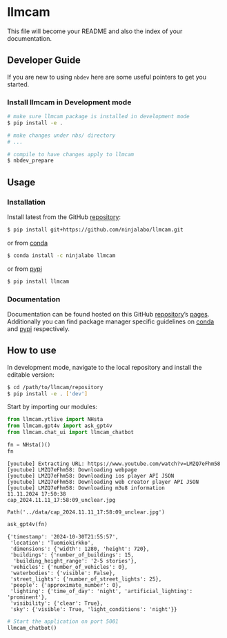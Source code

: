 # llmcam


<!-- WARNING: THIS FILE WAS AUTOGENERATED! DO NOT EDIT! -->

This file will become your README and also the index of your
documentation.

## Developer Guide

If you are new to using `nbdev` here are some useful pointers to get you
started.

### Install llmcam in Development mode

``` sh
# make sure llmcam package is installed in development mode
$ pip install -e .

# make changes under nbs/ directory
# ...

# compile to have changes apply to llmcam
$ nbdev_prepare
```

## Usage

### Installation

Install latest from the GitHub
[repository](https://github.com/ninjalabo/llmcam):

``` sh
$ pip install git+https://github.com/ninjalabo/llmcam.git
```

or from [conda](https://anaconda.org/ninjalabo/llmcam)

``` sh
$ conda install -c ninjalabo llmcam
```

or from [pypi](https://pypi.org/project/llmcam/)

``` sh
$ pip install llmcam
```

### Documentation

Documentation can be found hosted on this GitHub
[repository](https://github.com/ninjalabo/llmcam)’s
[pages](https://ninjalabo.github.io/llmcam/). Additionally you can find
package manager specific guidelines on
[conda](https://anaconda.org/ninjalabo/llmcam) and
[pypi](https://pypi.org/project/llmcam/) respectively.

## How to use

In development mode, navigate to the local repository and install the
editable version:

``` sh
$ cd /path/to/llmcam/repository
$ pip install -e . ['dev']
```

Start by importing our modules:

``` python
from llmcam.ytlive import NHsta
from llmcam.gpt4v import ask_gpt4v
from llmcam.chat_ui import llmcam_chatbot
```

``` python
fn = NHsta()()
fn
```

    [youtube] Extracting URL: https://www.youtube.com/watch?v=LMZQ7eFhm58
    [youtube] LMZQ7eFhm58: Downloading webpage
    [youtube] LMZQ7eFhm58: Downloading ios player API JSON
    [youtube] LMZQ7eFhm58: Downloading web creator player API JSON
    [youtube] LMZQ7eFhm58: Downloading m3u8 information
    11.11.2024 17:50:38
    cap_2024.11.11_17:58:09_unclear.jpg

    Path('../data/cap_2024.11.11_17:58:09_unclear.jpg')

``` python
ask_gpt4v(fn)
```

    {'timestamp': '2024-10-30T21:55:57',
     'location': 'Tuomiokirkko',
     'dimensions': {'width': 1280, 'height': 720},
     'buildings': {'number_of_buildings': 15,
      'building_height_range': '2-5 stories'},
     'vehicles': {'number_of_vehicles': 0},
     'waterbodies': {'visible': False},
     'street_lights': {'number_of_street_lights': 25},
     'people': {'approximate_number': 0},
     'lighting': {'time_of_day': 'night', 'artificial_lighting': 'prominent'},
     'visibility': {'clear': True},
     'sky': {'visible': True, 'light_conditions': 'night'}}

``` python
# Start the application on port 5001
llmcam_chatbot()
```
